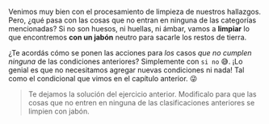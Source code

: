 <gs-attire attire-url="https://raw.githubusercontent.com/MumukiProject/mumuki-guia-gobstones-expresiones-kids/master/assets/attires/config_1534261073557.json"></gs-attire>

<gs-toolbox toolbox-url="https://raw.githubusercontent.com/MumukiProject/mumuki-guia-gobstones-expresiones-kids/master/assets/toolbox.xml">
</gs-toolbox>

Venimos muy bien con el procesamiento de limpieza de nuestros hallazgos. Pero, ¿qué pasa con las cosas que no entran en ninguna de las categorías mencionadas? Si no son huesos, ni huellas, ni ámbar, vamos a **limpiar** lo que encontremos **con un jabón** neutro para sacarle los restos de tierra. 

¿Te acordás cómo se ponen las acciones para _los_ casos _que no cumplen ninguna_ de las condiciones anteriores? Simplemente con `si no` :sweat_smile:. ¡Lo genial es que no necesitamos agregar nuevas condiciones ni nada! Tal como el condicional que vimos en el capítulo anterior. :stuck_out_tongue_winking_eye:

> Te dejamos la solución del ejercicio anterior. Modificalo para que las cosas que no entren en ninguna de las clasificaciones anteriores se limpien con jabón. 
